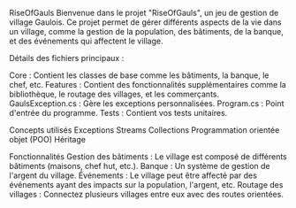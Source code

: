 RiseOfGauls
Bienvenue dans le projet "RiseOfGauls", un jeu de gestion de village Gaulois. Ce projet permet de gérer différents aspects de la vie dans un village, comme la gestion de la population, des bâtiments, de la banque, et des événements qui affectent le village.


Détails des fichiers principaux :

Core : Contient les classes de base comme les bâtiments, la banque, le chef, etc.
Features : Contient des fonctionnalités supplémentaires comme la bibliothèque, le routage des villages, et les commerçants.
GaulsException.cs : Gère les exceptions personnalisées.
Program.cs : Point d'entrée du programme.
Tests : Contient vos tests unitaires.



Concepts utilisés
Exceptions
Streams
Collections
Programmation orientée objet (POO)
Héritage

Fonctionnalités
Gestion des bâtiments : Le village est composé de différents bâtiments (maisons, chef hut, etc.).
Banque : Un système de gestion de l'argent du village.
Événements : Le village peut être affecté par des événements ayant des impacts sur la population, l'argent, etc.
Routage des villages : Connectez plusieurs villages entre eux avec des routes orientées.

